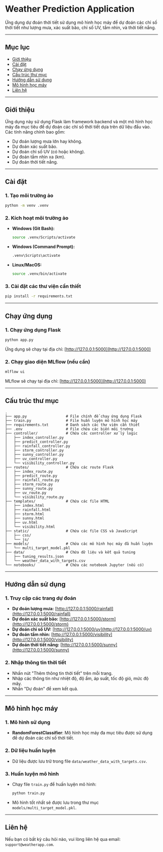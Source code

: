 # Weather Prediction Application

Ứng dụng dự đoán thời tiết sử dụng mô hình học máy để dự đoán các chỉ số thời tiết như lượng mưa, xác suất bão, chỉ số UV, tầm nhìn, và thời tiết nắng.

---

## Mục lục

- [Giới thiệu](#giới-thiệu)
- [Cài đặt](#cài-đặt)
- [Chạy ứng dụng](#chạy-ứng-dụng)
- [Cấu trúc thư mục](#cấu-trúc-thư-mục)
- [Hướng dẫn sử dụng](#hướng-dẫn-sử-dụng)
- [Mô hình học máy](#mô-hình-học-máy)
- [Liên hệ](#liên-hệ)

---

## Giới thiệu

Ứng dụng này sử dụng Flask làm framework backend và một mô hình học máy đa mục tiêu để dự đoán các chỉ số thời tiết dựa trên dữ liệu đầu vào. Các tính năng chính bao gồm:

- Dự đoán lượng mưa lớn hay không.
- Dự đoán xác suất bão.
- Dự đoán chỉ số UV (có hoặc không).
- Dự đoán tầm nhìn xa (km).
- Dự đoán thời tiết nắng.

---

## Cài đặt

### 1. Tạo môi trường ảo

```bash
python -m venv .venv
```

### 2. Kích hoạt môi trường ảo

- **Windows (Git Bash):**
  ```bash
  source .venv/Scripts/activate
  ```
- **Windows (Command Prompt):**
  ```cmd
  .venv\Scripts\activate
  ```
- **Linux/MacOS:**
  ```bash
  source .venv/bin/activate
  ```

### 3. Cài đặt các thư viện cần thiết

```bash
pip install -r requirements.txt
```

---

## Chạy ứng dụng

### 1. Chạy ứng dụng Flask

```bash
python app.py
```

Ứng dụng sẽ chạy tại địa chỉ: [http://127.0.0.1:5000](http://127.0.0.1:5000)

### 2. Chạy giao diện MLflow (nếu cần)

```bash
mlflow ui
```

MLflow sẽ chạy tại địa chỉ: [http://127.0.0.1:5000](http://127.0.0.1:5000)

---

## Cấu trúc thư mục

```plaintext
.
├── app.py                  # File chính để chạy ứng dụng Flask
├── train.py                # File huấn luyện mô hình học máy
├── requirements.txt        # Danh sách các thư viện cần thiết
├── .env                    # File chứa các biến môi trường
├── controller/             # Chứa các controller xử lý logic
│   ├── index_controller.py
│   ├── predict_controller.py
│   ├── rainfall_controller.py
│   ├── storm_controller.py
│   ├── sunny_controller.py
│   ├── uv_controller.py
│   └── visibility_controller.py
├── routes/                 # Chứa các route Flask
│   ├── index_route.py
│   ├── predict_route.py
│   ├── rainfall_route.py
│   ├── storm_route.py
│   ├── sunny_route.py
│   ├── uv_route.py
│   └── visibility_route.py
├── templates/              # Chứa các file HTML
│   ├── index.html
│   ├── rainfall.html
│   ├── storm.html
│   ├── sunny.html
│   ├── uv.html
│   └── visibility.html
├── static/                 # Chứa các file CSS và JavaScript
│   ├── css/
│   └── js/
├── models/                 # Chứa các mô hình học máy đã huấn luyện
│   └── multi_target_model.pkl
├── data/                   # Chứa dữ liệu và kết quả tuning
│   ├── tuning_results.json
│   └── weather_data_with_targets.csv
└── notebooks/              # Chứa các notebook Jupyter (nếu có)
```

---

## Hướng dẫn sử dụng

### 1. Truy cập các trang dự đoán

- **Dự đoán lượng mưa:** [http://127.0.0.1:5000/rainfall](http://127.0.0.1:5000/rainfall)
- **Dự đoán xác suất bão:** [http://127.0.0.1:5000/storm](http://127.0.0.1:5000/storm)
- **Dự đoán chỉ số UV:** [http://127.0.0.1:5000/uv](http://127.0.0.1:5000/uv)
- **Dự đoán tầm nhìn:** [http://127.0.0.1:5000/visibility](http://127.0.0.1:5000/visibility)
- **Dự đoán thời tiết nắng:** [http://127.0.0.1:5000/sunny](http://127.0.0.1:5000/sunny)

### 2. Nhập thông tin thời tiết

- Nhấn nút "Thêm thông tin thời tiết" trên mỗi trang.
- Nhập các thông tin như nhiệt độ, độ ẩm, áp suất, tốc độ gió, mức độ mây.
- Nhấn "Dự đoán" để xem kết quả.

---

## Mô hình học máy

### 1. Mô hình sử dụng

- **RandomForestClassifier**: Mô hình học máy đa mục tiêu được sử dụng để dự đoán các chỉ số thời tiết.

### 2. Dữ liệu huấn luyện

- Dữ liệu được lưu trữ trong file `data/weather_data_with_targets.csv`.

### 3. Huấn luyện mô hình

- Chạy file `train.py` để huấn luyện mô hình:
  ```bash
  python train.py
  ```
- Mô hình tốt nhất sẽ được lưu trong thư mục `models/multi_target_model.pkl`.

---

## Liên hệ

Nếu bạn có bất kỳ câu hỏi nào, vui lòng liên hệ qua email: `support@weatherapp.com`.
